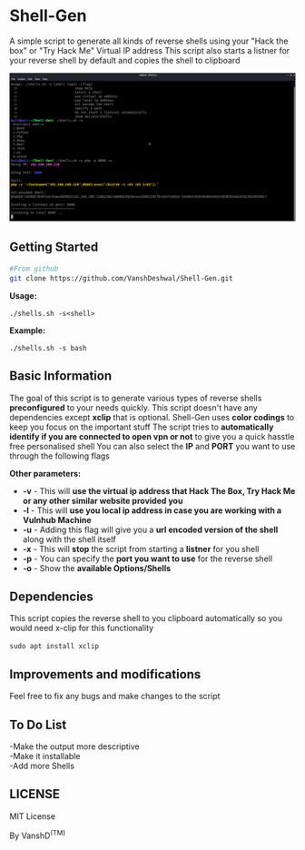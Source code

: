 # Shell-Gen
<a>A simple script to generate all kinds of reverse shells using your "Hack the box" or "Try Hack Me" Virtual IP address</a>
<a>This script also starts a listner for your reverse shell by default and copies the shell to clipboard</a>


![](https://github.com/VanshDeshwal/Shell-Gen/blob/main/Images/final.png)

## Getting Started

```bash
#From github
git clone https://github.com/VanshDeshwal/Shell-Gen.git
```
**Usage:**
 ```
 ./shells.sh -s<shell>
 ```
**Example:**

```
./shells.sh -s bash
```

## Basic Information
The goal of this script is to generate various types of reverse shells **preconfigured** to your needs quickly.
This script doesn't have any dependencies except **xclip** that is optional.
Shell-Gen uses **color codings** to keep you focus on the important stuff
The script tries to **automatically identify if you are connected to open vpn or not** to give you a quick hasstle free personalised shell
You can also select the **IP** and **PORT** you want to use through the following flags

**Other parameters:**
- **-v**   - This will **use the virtual ip address that Hack The Box, Try Hack Me or any other similar website provided you**
- **-l**   - This will **use you local ip address in case you are working with a Vulnhub Machine**
- **-u**   - Adding this flag will give you a **url encoded version of the shell** along with the shell itself
- **-x**   - This will **stop** the script from starting a **listner** for you shell
- **-p**   - You can specify the **port you want to use** for the reverse shell
- **-o**   - Show the **available Options/Shells**

## Dependencies
This script copies the reverse shell to you clipboard automatically so you would need x-clip for this functionality

```sudo apt install xclip```

## Improvements and modifications
Feel free to fix any bugs and make changes to the script

## To Do List

<div>-Make the output more descriptive</div>
<div>-Make it installable</div>
<div>-Add more Shells</div>

## LICENSE

MIT License

By VanshD<sup>(TM)</sup>

